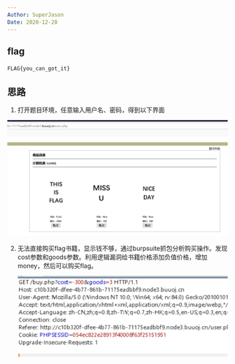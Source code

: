 ```yaml
---
Author: SuperJason
Date: 2020-12-28
---
```


## flag
`FLAG{you_can_got_it}`

## 思路
1. 打开题目环境，任意输入用户名、密码，得到以下界面  

<img src="images/image-20201228195652567.png" alt="image-20201228195652567" style="zoom: 50%;" />



2. 无法直接购买flag书籍，显示钱不够，通过burpsuite抓包分析购买操作。发现cost参数和goods参数。利用逻辑漏洞给书籍价格添加负值价格，增加money，然后可以购买flag。  

   ![image-20201228200458017](images/image-20201228200458017.png)
